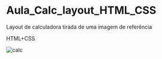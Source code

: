 # Aula_Calc_layout_HTML_CSS
 Layout de calculadora tirada de uma imagem de referência
 
 HTML+CSS

![calc](https://user-images.githubusercontent.com/109077065/184591919-7186f6ed-5b74-49d7-ba2b-572331f7cfdd.png)
